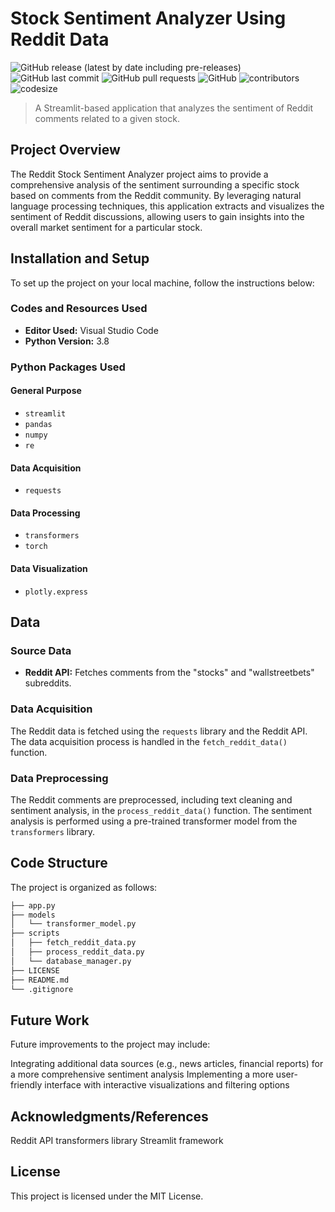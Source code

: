 # Stock Sentiment Analyzer Using Reddit Data

![GitHub release (latest by date including pre-releases)](https://img.shields.io/github/v/release/JReal10/Reddit-Stock-Sentiment-Analyzer?include_prereleases)
![GitHub last commit](https://img.shields.io/github/last-commit/JReal10/Reddit-Stock-Sentiment-Analyzer)
![GitHub pull requests](https://img.shields.io/github/issues-pr/JReal10/Reddit-Stock-Sentiment-Analyzer)
![GitHub](https://img.shields.io/github/license/JReal10/Reddit-Stock-Sentiment-Analyzer)
![contributors](https://img.shields.io/github/contributors/JReal10/Reddit-Stock-Sentiment-Analyzer)
![codesize](https://img.shields.io/github/languages/code-size/JReal10/Reddit-Stock-Sentiment-Analyzer)

> A Streamlit-based application that analyzes the sentiment of Reddit comments related to a given stock.

## Project Overview

The Reddit Stock Sentiment Analyzer project aims to provide a comprehensive analysis of the sentiment surrounding a specific stock based on comments from the Reddit community. By leveraging natural language processing techniques, this application extracts and visualizes the sentiment of Reddit discussions, allowing users to gain insights into the overall market sentiment for a particular stock.

## Installation and Setup

To set up the project on your local machine, follow the instructions below:

### Codes and Resources Used

- **Editor Used:** Visual Studio Code
- **Python Version:** 3.8

### Python Packages Used

#### General Purpose

- `streamlit`
- `pandas`
- `numpy`
- `re`

#### Data Acquisition
- `requests`

#### Data Processing
- `transformers`
- `torch`

#### Data Visualization
- `plotly.express`

## Data

### Source Data

- **Reddit API:** Fetches comments from the "stocks" and "wallstreetbets" subreddits.

### Data Acquisition

The Reddit data is fetched using the `requests` library and the Reddit API. The data acquisition process is handled in the `fetch_reddit_data()` function.

### Data Preprocessing

The Reddit comments are preprocessed, including text cleaning and sentiment analysis, in the `process_reddit_data()` function. The sentiment analysis is performed using a pre-trained transformer model from the `transformers` library.

## Code Structure

The project is organized as follows:

```bash
├── app.py
├── models
│   └── transformer_model.py
├── scripts
│   ├── fetch_reddit_data.py
│   ├── process_reddit_data.py
│   └── database_manager.py
├── LICENSE
├── README.md
└── .gitignore
```

## Future Work
Future improvements to the project may include:

Integrating additional data sources (e.g., news articles, financial reports) for a more comprehensive sentiment analysis
Implementing a more user-friendly interface with interactive visualizations and filtering options

## Acknowledgments/References

Reddit API
transformers library
Streamlit framework

## License
This project is licensed under the MIT License.

